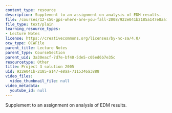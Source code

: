 ```yaml
---
content_type: resource
description: Supplement to an assignment on analysis of EDM results.
file: /courses/12-s56-gps-where-are-you-fall-2008/922e041b2185a147e8aa7115346a3888_Proj_3_08.m
file_type: text/plain
learning_resource_types:
- Lecture Notes
license: https://creativecommons.org/licenses/by-nc-sa/4.0/
ocw_type: OCWFile
parent_title: Lecture Notes
parent_type: CourseSection
parent_uid: 3a30eacf-7d7e-bf40-5de5-c05ed6b7e35c
resourcetype: Other
title: Project 3 solution 2005
uid: 922e041b-2185-a147-e8aa-7115346a3888
video_files:
  video_thumbnail_file: null
video_metadata:
  youtube_id: null
---
```

Supplement to an assignment on analysis of EDM results.